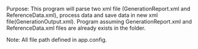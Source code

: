 Purpose: This program will parse two xml file (GenerationReport.xml and ReferenceData.xml), process data and save data in new xml file(GenerationOutput.xml).
Program assuming GenerationReport.xml and ReferenceData.xml files are already exists in the folder.

Note: All file path defined in app.config.